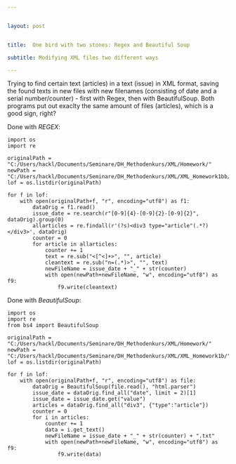 ```yaml
---


layout: post


title:  One bird with two stones: Regex and Beautiful Soup

subtitle: Modifying XML files two different ways

---
```

Trying to find certain text (articles) in a text (issue) in XML format, saving the found texts in new files with new filenames (consisting of date and a serial number/counter) - first with Regex, then with BeautifulSoup. Both programs put out exaclty the same amount of files (articles), which is a good sign, right?

Done with *REGEX*:

~~~
import os
import re

originalPath = "C:/Users/hackl/Documents/Seminare/DH_Methodenkurs/XML/Homework/"
newPath = "C:/Users/hackl/Documents/Seminare/DH_Methodenkurs/XML/XML_Homework1bb/"
lof = os.listdir(originalPath)

for f in lof:
    with open(originalPath+f, "r", encoding="utf8") as f1:
        dataOrig = f1.read()
        issue_date = re.search(r"[0-9]{4}-[0-9]{2}-[0-9]{2}", dataOrig).group(0)
        allarticles = re.findall(r'(?s)<div3 type="article"(.*?)</div3>', dataOrig)
        counter = 0
        for article in allarticles:
            counter += 1
            text = re.sub("<[^<]+>", "", article)
            cleantext = re.sub("n=(.*)>", "", text)
            newFileName = issue_date + "_" + str(counter)
            with open(newPath+newFileName, "w", encoding="utf8") as f9:
                f9.write(cleantext)
~~~

Done with *BeautifulSoup*:

~~~
import os
import re
from bs4 import BeautifulSoup

originalPath = "C:/Users/hackl/Documents/Seminare/DH_Methodenkurs/XML/Homework/"
newPath = "C:/Users/hackl/Documents/Seminare/DH_Methodenkurs/XML/XML_Homework1b/"
lof = os.listdir(originalPath)

for f in lof:
    with open(originalPath+f, "r", encoding="utf8") as file:
        dataOrig = BeautifulSoup(file.read(), "html.parser")
        issue_date = dataOrig.find_all("date", limit = 2)[1]
        issue_date = issue_date.get("value")
        articles = dataOrig.find_all("div3", {"type":"article"})
        counter = 0
        for i in articles:
            counter += 1
            data = i.get_text()
            newFileName = issue_date + "_" + str(counter) + ".txt"
            with open(newPath+newFileName, "w", encoding="utf8") as f9:
                f9.write(data)
~~~

